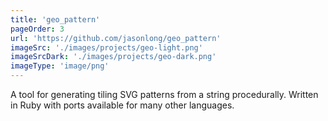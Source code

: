 ```yaml
---
title: 'geo_pattern'
pageOrder: 3
url: 'https://github.com/jasonlong/geo_pattern'
imageSrc: './images/projects/geo-light.png'
imageSrcDark: './images/projects/geo-dark.png'
imageType: 'image/png'
---
```

A tool for generating tiling SVG patterns from a string procedurally. Written in Ruby with ports available for many other languages.

